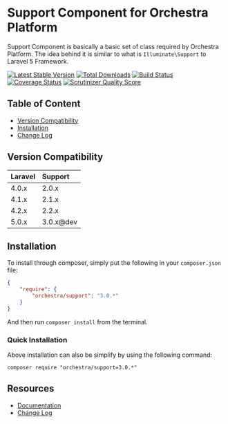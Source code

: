 Support Component for Orchestra Platform
==============

Support Component is basically a basic set of class required by Orchestra Platform. The idea behind it is similar to what is `Illuminate\Support` to Laravel 5 Framework.

[![Latest Stable Version](https://poser.pugx.org/orchestra/support/v/stable.png)](https://packagist.org/packages/orchestra/support)
[![Total Downloads](https://poser.pugx.org/orchestra/support/downloads.png)](https://packagist.org/packages/orchestra/support)
[![Build Status](https://travis-ci.org/orchestral/support.svg?branch=master)](https://travis-ci.org/orchestral/support)
[![Coverage Status](https://coveralls.io/repos/orchestral/support/badge.png?branch=master)](https://coveralls.io/r/orchestral/support?branch=master)
[![Scrutinizer Quality Score](https://scrutinizer-ci.com/g/orchestral/support/badges/quality-score.png?b=master)](https://scrutinizer-ci.com/g/orchestral/support/)

## Table of Content

* [Version Compatibility](#version-compatibility)
* [Installation](#installation)
* [Change Log](http://orchestraplatform.com/docs/latest/components/support/changes#v2-1)

## Version Compatibility

Laravel    | Support
:----------|:----------
 4.0.x     | 2.0.x
 4.1.x     | 2.1.x
 4.2.x     | 2.2.x
 5.0.x     | 3.0.x@dev

## Installation

To install through composer, simply put the following in your `composer.json` file:

```json
{
	"require": {
		"orchestra/support": "3.0.*"
	}
}
```

And then run `composer install` from the terminal.

### Quick Installation

Above installation can also be simplify by using the following command:

	composer require "orchestra/support=3.0.*"

## Resources

* [Documentation](http://orchestraplatform.com/docs/latest/components/support)
* [Change Log](http://orchestraplatform.com/docs/latest/components/support/changes#v3-0)

